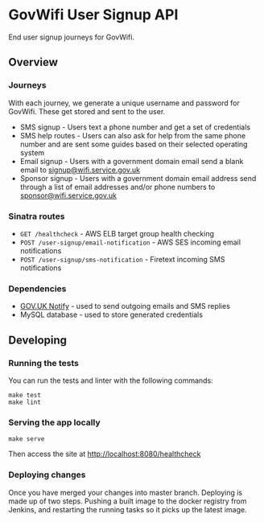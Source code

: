 # GovWifi User Signup API

End user signup journeys for GovWifi.

## Overview

### Journeys

With each journey, we generate a unique username and password for GovWifi.
These get stored and sent to the user. 

* SMS signup - Users text a phone number and get a set of credentials
* SMS help routes - Users can also ask for help from the same phone number and
  are sent some guides based on their selected operating system
* Email signup - Users with a government domain email send a blank email to
  signup@wifi.service.gov.uk
* Sponsor signup - Users with a government domain email address send through a
  list of email addresses and/or phone numbers to sponsor@wifi.service.gov.uk

### Sinatra routes

* `GET /healthcheck` - AWS ELB target group health checking
* `POST /user-signup/email-notification` - AWS SES incoming email notifications
* `POST /user-signup/sms-notification` - Firetext incoming SMS notifications

### Dependencies

* [GOV.UK Notify](https://www.notifications.service.gov.uk/) - used to send outgoing emails and SMS replies
* MySQL database - used to store generated credentials

## Developing

### Running the tests

You can run the tests and linter with the following commands:

```shell
make test
make lint
```

### Serving the app locally

```shell
make serve
```

Then access the site at [http://localhost:8080/healthcheck](http://localhost:8080/healthcheck)

### Deploying changes

Once you have merged your changes into master branch.  Deploying is made up of
two steps.  Pushing a built image to the docker registry from Jenkins, and
restarting the running tasks so it picks up the latest image.
